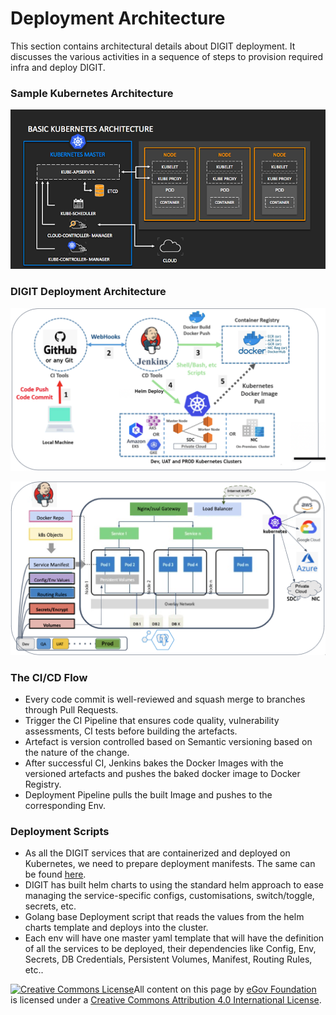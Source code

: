 # Deployment Architecture

This section contains architectural details about DIGIT deployment. It discusses the various activities in a sequence of steps to provision required infra and deploy DIGIT.

### Sample Kubernetes Architecture

![](<../../../.gitbook/assets/image (9) (1) (1).png>)

### DIGIT Deployment Architecture

![](<../../../.gitbook/assets/image (12) (1) (1).png>)

![](<../../../.gitbook/assets/image (10) (1).png>)

### The CI/CD Flow

* Every code commit is well-reviewed and squash merge to branches through Pull Requests.
* Trigger the CI Pipeline that ensures code quality, vulnerability assessments, CI tests before building the artefacts.
* Artefact is version controlled based on Semantic versioning based on the nature of the change.
* After successful CI, Jenkins bakes the Docker Images with the versioned artefacts and pushes the baked docker image to Docker Registry.
* Deployment Pipeline pulls the built Image and pushes to the corresponding Env.

### Deployment Scripts

* As all the DIGIT services that are containerized and deployed on Kubernetes, we need to prepare deployment manifests. The same can be found [here](https://github.com/egovernments/Train-InfraOps).
* DIGIT has built helm charts to using the standard helm approach to ease managing the service-specific configs, customisations, switch/toggle, secrets, etc.
* Golang base Deployment script that reads the values from the helm charts template and deploys into the cluster.
* Each env will have one master yaml template that will have the definition of all the services to be deployed, their dependencies like Config, Env, Secrets, DB Credentials, Persistent Volumes, Manifest, Routing Rules, etc..

[![Creative Commons License](https://i.creativecommons.org/l/by/4.0/80x15.png)​](http://creativecommons.org/licenses/by/4.0/)All content on this page by [eGov Foundation](https://egov.org.in/) is licensed under a [Creative Commons Attribution 4.0 International License](http://creativecommons.org/licenses/by/4.0/).
